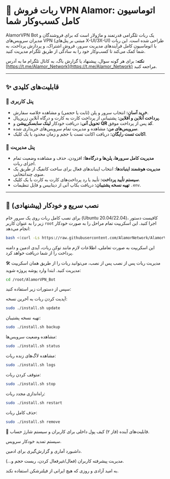 # 🚀 ربات فروش VPN Alamor: اتوماسیون کامل کسب‌وکار شما

AlamorVPN Bot یک ربات تلگرامی قدرتمند و ماژولار است که برای فروشندگان و مدیران سرویس‌های VPN (مبتنی بر پنل‌های X-UI/3X-UI) طراحی شده است. این ربات با اتوماسیون کامل فرآیندهای مدیریت سرور، فروش اشتراک، و پردازش پرداخت، به شما کمک می‌کند تا کسب‌وکار خود را به سادگی از طریق تلگرام مدیریت کنید.

**نکته:** برای هر گونه سوال، پیشنهاد یا گزارش باگ، به کانال تلگرام ما به آدرس [https://t.me/Alamor_Network](https://t.me/Alamor_Network) مراجعه کنید.

---
## ✨ قابلیت‌های کلیدی

### 👤 پنل کاربری
- **خرید آسان:** انتخاب سرور و پلن (ثابت یا حجمی) و مشاهده خلاصه سفارش.
- **پرداخت آنلاین و آفلاین:** پشتیبانی از پرداخت کارت به کارت و درگاه آنلاین زرین‌پال.
- **تحویل آنی:** دریافت خودکار **لینک سابسکریپشن** و **QR کد** پس از پرداخت موفق.
- **سرویس‌های من:** مشاهده و مدیریت تمام سرویس‌های خریداری شده.
- **اکانت تست رایگان:** دریافت اکانت تست با حجم و زمان محدود با یک کلیک.

### 💼 پنل مدیریت
- **مدیریت کامل سرورها، پلن‌ها و درگاه‌ها:** افزودن، حذف و مشاهده وضعیت تمام اجزای ربات.
- **مدیریت هوشمند اینباندها:** انتخاب اینباندهای فعال برای ساخت کانفیگ از طریق یک منوی چندانتخابی.
- **سیستم تأیید پرداخت:** تأیید یا رد پرداخت‌های کارت به کارت با یک کلیک.
- **تهیه نسخه پشتیبان:** دریافت بکاپ آنی از دیتابیس و فایل تنظیمات `.env`.

---
## 🚀 نصب سریع و خودکار (پیشنهادی)

برای نصب کامل ربات روی یک سرور خام (Ubuntu 20.04/22.04)، کافیست دستور زیر را به عنوان کاربر `root` اجرا کنید. این اسکریپت تمام مراحل را به صورت خودکار انجام می‌دهد:

```bash
bash <(curl -Ls https://raw.githubusercontent.com/AlamorNetwork/AlamorVPN_Bot/main/install.sh)
```


این اسکریپت به صورت تعاملی، اطلاعات لازم مانند توکن ربات، آیدی ادمین و دامنه پرداخت را از شما دریافت خواهد کرد.

🛠️ مدیریت ربات پس از نصب
پس از نصب، می‌توانید ربات را از طریق همان اسکریپت مدیریت کنید. ابتدا وارد پوشه پروژه شوید:

```bash
cd /root/AlamorVPN_Bot
```

سپس از دستورات زیر استفاده کنید:

آپدیت کردن ربات به آخرین نسخه:

```bash
sudo ./install.sh update
```
تهیه نسخه پشتیبان:


```bash
sudo ./install.sh backup
```
مشاهده وضعیت سرویس‌ها:


```bash
sudo ./install.sh status
```
مشاهده لاگ‌های زنده ربات:


```bash
sudo ./install.sh logs
```
متوقف کردن ربات:



```bash
sudo ./install.sh stop
```
راه‌اندازی مجدد ربات:



```bash
sudo ./install.sh restart
```

حذف کامل ربات:


```bash
sudo ./install.sh remove
```



🔮 قابلیت‌های آینده (فاز ۲)
کیف پول داخلی برای کاربران و سیستم شارژ حساب.

سیستم تمدید خودکار سرویس.

داشبورد آماری و گزارش‌گیری برای ادمین.

مدیریت پیشرفته کاربران (فعال/غیرفعال کردن، ریست حجم و...).

به امید آزادی و روزی که هیچ ایرانی از فیلترشکن استفاده نکند.
